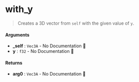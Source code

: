 # with\_y

>  Creates a 3D vector from `self` with the given value of `y`.

#### Arguments

- **\_self** : `Vec3A` \- No Documentation 🚧
- **y** : `f32` \- No Documentation 🚧

#### Returns

- **arg0** : `Vec3A` \- No Documentation 🚧